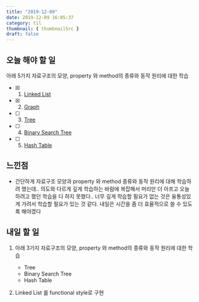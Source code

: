 ```yaml
---
title: "2019-12-09"
date: 2019-12-09 16:05:37
category: til
thumbnail: { thumbnailSrc }
draft: false
---
```


## 오늘 해야 할 일

아래 5가지 자료구조의 모양, property 와 method의 종류와 동작 원리에 대한 학습
- [x] 1. [Linked List](https://yoonhe.github.io/datastructure/TIL-Linked_List/)
- [x] 2. [Graph](https://yoonhe.github.io/datastructure/TIL-Graph/)
- [ ] 3. [Tree](https://yoonhe.github.io/datastructure/TIL-tree/)
- [ ] 4. [Binary Search Tree](https://yoonhe.github.io/datastructure/TIL-BinarySearchTree/)
- [ ] 5. [Hash Table](https://yoonhe.github.io/datastructure/TIL-HashTable/)

## 느낀점

- 간단하게 자료구조 모양과 property 와 method 종류와 동작 원리에 대해 학습하려 했는데.. 의도와 다르게 깊게 학습하는 바람에 복잡해서 머리만 더 아프고 오늘 하려고 했던 학습을 다 하지 못했다.. 너무 깊게 학습할 필요가 없는 것은 융통성있게 가려서 학습할 필요가 있는 것 같다. 내일은 시간을 좀 더 효율적으로 쓸 수 있도록 해야겠다

## 내일 할 일

1. 아래 3가지 자료구조의 모양, property 와 method의 종류와 동작 원리에 대한 학습
    - Tree
    - Binary Search Tree
    - Hash Table
  
2. Linked List 를 functional style로 구현


